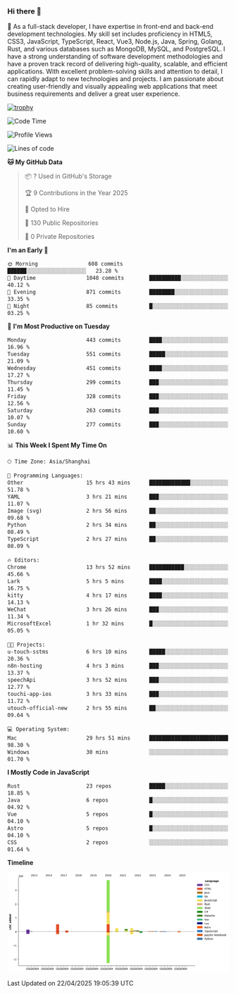 ### Hi there 👋

🌱 As a full-stack developer, I have expertise in front-end and back-end development technologies. My skill set includes proficiency in HTML5, CSS3, JavaScript, TypeScript, React, Vue3, Node.js, Java, Spring, Golang, Rust, and various databases such as MongoDB, MySQL, and PostgreSQL. I have a strong understanding of software development methodologies and have a proven track record of delivering high-quality, scalable, and efficient applications. With excellent problem-solving skills and attention to detail, I can rapidly adapt to new technologies and projects. I am passionate about creating user-friendly and visually appealing web applications that meet business requirements and deliver a great user experience.

[![trophy](https://github-profile-trophy.vercel.app/?username=elton&rank=SECRET,SSS,SS,S,AAA,AA,A&theme=onedark&no-frame=true&margin-w=10)](https://github.com/ryo-ma/github-profile-trophy)

<!--START_SECTION:waka-->
![Code Time](http://img.shields.io/badge/Code%20Time-1%2C572%20hrs%2014%20mins-blue)

![Profile Views](http://img.shields.io/badge/Profile%20Views-0-blue)

![Lines of code](https://img.shields.io/badge/From%20Hello%20World%20I%27ve%20Written-5.6%20million%20lines%20of%20code-blue)

**🐱 My GitHub Data** 

> 📦 ? Used in GitHub's Storage 
 > 
> 🏆 9 Contributions in the Year 2025
 > 
> 💼 Opted to Hire
 > 
> 📜 130 Public Repositories 
 > 
> 🔑 0 Private Repositories 
 > 
**I'm an Early 🐤** 

```text
🌞 Morning                608 commits         ██████░░░░░░░░░░░░░░░░░░░   23.28 % 
🌆 Daytime                1048 commits        ██████████░░░░░░░░░░░░░░░   40.12 % 
🌃 Evening                871 commits         ████████░░░░░░░░░░░░░░░░░   33.35 % 
🌙 Night                  85 commits          █░░░░░░░░░░░░░░░░░░░░░░░░   03.25 % 
```
📅 **I'm Most Productive on Tuesday** 

```text
Monday                   443 commits         ████░░░░░░░░░░░░░░░░░░░░░   16.96 % 
Tuesday                  551 commits         █████░░░░░░░░░░░░░░░░░░░░   21.09 % 
Wednesday                451 commits         ████░░░░░░░░░░░░░░░░░░░░░   17.27 % 
Thursday                 299 commits         ███░░░░░░░░░░░░░░░░░░░░░░   11.45 % 
Friday                   328 commits         ███░░░░░░░░░░░░░░░░░░░░░░   12.56 % 
Saturday                 263 commits         ███░░░░░░░░░░░░░░░░░░░░░░   10.07 % 
Sunday                   277 commits         ███░░░░░░░░░░░░░░░░░░░░░░   10.60 % 
```


📊 **This Week I Spent My Time On** 

```text
🕑︎ Time Zone: Asia/Shanghai

💬 Programming Languages: 
Other                    15 hrs 43 mins      █████████████░░░░░░░░░░░░   51.78 % 
YAML                     3 hrs 21 mins       ███░░░░░░░░░░░░░░░░░░░░░░   11.07 % 
Image (svg)              2 hrs 56 mins       ██░░░░░░░░░░░░░░░░░░░░░░░   09.68 % 
Python                   2 hrs 34 mins       ██░░░░░░░░░░░░░░░░░░░░░░░   08.49 % 
TypeScript               2 hrs 27 mins       ██░░░░░░░░░░░░░░░░░░░░░░░   08.09 % 

🔥 Editors: 
Chrome                   13 hrs 52 mins      ███████████░░░░░░░░░░░░░░   45.66 % 
Lark                     5 hrs 5 mins        ████░░░░░░░░░░░░░░░░░░░░░   16.75 % 
kitty                    4 hrs 17 mins       ████░░░░░░░░░░░░░░░░░░░░░   14.13 % 
WeChat                   3 hrs 26 mins       ███░░░░░░░░░░░░░░░░░░░░░░   11.34 % 
MicrosoftExcel           1 hr 32 mins        █░░░░░░░░░░░░░░░░░░░░░░░░   05.05 % 

🐱‍💻 Projects: 
u-touch-sstms            6 hrs 10 mins       █████░░░░░░░░░░░░░░░░░░░░   20.36 % 
n8n-hosting              4 hrs 3 mins        ███░░░░░░░░░░░░░░░░░░░░░░   13.37 % 
speechApi                3 hrs 52 mins       ███░░░░░░░░░░░░░░░░░░░░░░   12.77 % 
touchi-app-ios           3 hrs 33 mins       ███░░░░░░░░░░░░░░░░░░░░░░   11.72 % 
utouch-official-new      2 hrs 55 mins       ██░░░░░░░░░░░░░░░░░░░░░░░   09.64 % 

💻 Operating System: 
Mac                      29 hrs 51 mins      █████████████████████████   98.30 % 
Windows                  30 mins             ░░░░░░░░░░░░░░░░░░░░░░░░░   01.70 % 
```

**I Mostly Code in JavaScript** 

```text
Rust                     23 repos            █████░░░░░░░░░░░░░░░░░░░░   18.85 % 
Java                     6 repos             █░░░░░░░░░░░░░░░░░░░░░░░░   04.92 % 
Vue                      5 repos             █░░░░░░░░░░░░░░░░░░░░░░░░   04.10 % 
Astro                    5 repos             █░░░░░░░░░░░░░░░░░░░░░░░░   04.10 % 
CSS                      2 repos             ░░░░░░░░░░░░░░░░░░░░░░░░░   01.64 % 
```



**Timeline**

![Lines of Code chart](https://raw.githubusercontent.com/elton/elton/main/assets/bar_graph.png)


 Last Updated on 22/04/2025 19:05:39 UTC
<!--END_SECTION:waka-->

<!--
**elton/elton** is a ✨ _special_ ✨ repository because its `README.md` (this file) appears on your GitHub profile.

Here are some ideas to get you started:

- 🔭 I’m currently working on ...
- 🌱 I’m currently learning ...
- 👯 I’m looking to collaborate on ...
- 🤔 I’m looking for help with ...
- 💬 Ask me about ...
- 📫 How to reach me: ...
- 😄 Pronouns: ...
- ⚡ Fun fact: ...
-->
